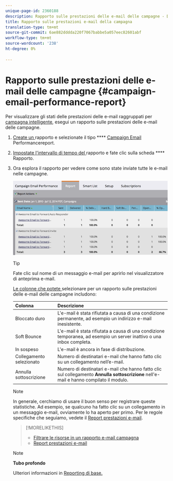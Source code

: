 ```yaml
---
unique-page-id: 2360188
description: Rapporto sulle prestazioni delle e-mail delle campagne - Documenti Marketo - Documentazione del prodotto
title: Rapporto sulle prestazioni e-mail della campagna
translation-type: tm+mt
source-git-commit: 6ae882dddda220f7067babbe5a057eec82601abf
workflow-type: tm+mt
source-wordcount: '238'
ht-degree: 0%

---
```



# Rapporto sulle prestazioni delle e-mail delle campagne {#campaign-email-performance-report}

Per visualizzare gli stati delle prestazioni delle e-mail raggruppati per [campagna intelligente](https://docs.marketo.com/display/docs/smart+campaigns), esegui un rapporto sulle prestazioni delle e-mail delle campagne.

1. [Create un ](../../../../product-docs/reporting/basic-reporting/creating-reports/create-a-report-in-a-program.md) rapporto e selezionate il tipo **** [Campaign Email ](report-type-overview.md)Performancereport.
1. [Impostate l&#39;intervallo di tempo del ](../../../../product-docs/reporting/basic-reporting/editing-reports/change-a-report-time-frame.md) rapporto e fate clic sulla scheda  **** Rapporto.
1. Ora esplora il rapporto per vedere come sono state inviate tutte le e-mail nelle campagne.

   ![](assets/image2014-9-16-16-3a19-3a59.png)

   >[!TIP]
   >
   >Fate clic sul nome di un messaggio e-mail per aprirlo nel visualizzatore di anteprima e-mail.

   [Le colonne che potete ](../../../../product-docs/reporting/basic-reporting/editing-reports/select-report-columns.md)selezionare per un rapporto sulle prestazioni delle e-mail delle campagne includono:

   | Colonna | Descrizione |
   |---|---|
   | Bloccato duro | L&#39;e-mail è stata rifiutata a causa di una condizione permanente, ad esempio un indirizzo e-mail inesistente. |
   | Soft Bounce | L&#39;e-mail è stata rifiutata a causa di una condizione temporanea, ad esempio un server inattivo o una inbox completa. |
   | In sospeso | L&#39;e-mail è ancora in fase di distribuzione. |
   | Collegamento selezionato | Numero di destinatari e-mail che hanno fatto clic su un collegamento nell’e-mail. |
   | Annulla sottoscrizione | Numero di destinatari e-mail che hanno fatto clic sul collegamento **Annulla sottoscrizione** nell&#39;e-mail e hanno compilato il modulo. |

   >[!NOTE]
   >
   >In generale, cerchiamo di usare il buon senso per registrare queste statistiche. Ad esempio, se qualcuno ha fatto clic su un collegamento in un messaggio e-mail, ovviamente lo ha aperto per primo. Per le regole specifiche che seguiamo, vedete il [Report prestazioni e-mail](../../../../product-docs/email-marketing/email-programs/email-program-data/email-performance-report.md).

   >[!MORELIKETHIS]
   >
   >
   >    
   >    
   >    * [Filtrare le risorse in un rapporto e-mail campagna](../../../../product-docs/reporting/basic-reporting/report-activity/filter-assets-in-a-campaign-email-reports.md)
   >    * [Report prestazioni e-mail](../../../../product-docs/email-marketing/email-programs/email-program-data/email-performance-report.md)


   >[!NOTE]
   >
   >**Tubo profondo**
   >
   >
   >Ulteriori informazioni in [Reporting di base.](https://docs.marketo.com/display/docs/basic+reporting)

